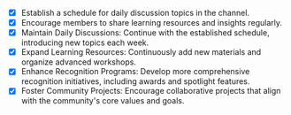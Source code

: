 - [x] Establish a schedule for daily discussion topics in the channel.
- [x] Encourage members to share learning resources and insights regularly.
- [x] Maintain Daily Discussions: Continue with the established schedule, introducing new topics each week.
- [x] Expand Learning Resources: Continuously add new materials and organize advanced workshops.
- [x] Enhance Recognition Programs: Develop more comprehensive recognition initiatives, including awards and spotlight features.
- [x] Foster Community Projects: Encourage collaborative projects that align with the community's core values and goals.
